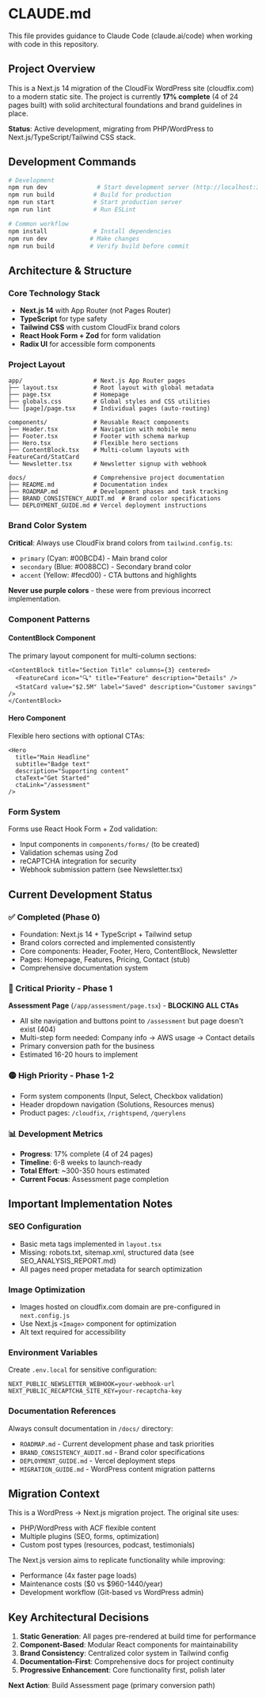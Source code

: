 # CLAUDE.md

This file provides guidance to Claude Code (claude.ai/code) when working with code in this repository.

## Project Overview

This is a Next.js 14 migration of the CloudFix WordPress site (cloudfix.com) to a modern static site. The project is currently **17% complete** (4 of 24 pages built) with solid architectural foundations and brand guidelines in place.

**Status**: Active development, migrating from PHP/WordPress to Next.js/TypeScript/Tailwind CSS stack.

## Development Commands

```bash
# Development
npm run dev              # Start development server (http://localhost:3000)
npm run build           # Build for production
npm run start           # Start production server
npm run lint            # Run ESLint

# Common workflow
npm install             # Install dependencies
npm run dev            # Make changes
npm run build          # Verify build before commit
```

## Architecture & Structure

### Core Technology Stack
- **Next.js 14** with App Router (not Pages Router)
- **TypeScript** for type safety
- **Tailwind CSS** with custom CloudFix brand colors
- **React Hook Form + Zod** for form validation
- **Radix UI** for accessible form components

### Project Layout
```
app/                    # Next.js App Router pages
├── layout.tsx          # Root layout with global metadata
├── page.tsx            # Homepage
├── globals.css         # Global styles and CSS utilities
└── [page]/page.tsx     # Individual pages (auto-routing)

components/             # Reusable React components
├── Header.tsx          # Navigation with mobile menu
├── Footer.tsx          # Footer with schema markup
├── Hero.tsx            # Flexible hero sections
├── ContentBlock.tsx    # Multi-column layouts with FeatureCard/StatCard
└── Newsletter.tsx      # Newsletter signup with webhook

docs/                   # Comprehensive project documentation
├── README.md           # Documentation index
├── ROADMAP.md          # Development phases and task tracking
├── BRAND_CONSISTENCY_AUDIT.md  # Brand color specifications
└── DEPLOYMENT_GUIDE.md # Vercel deployment instructions
```

### Brand Color System
**Critical**: Always use CloudFix brand colors from `tailwind.config.ts`:
- `primary` (Cyan: #00BCD4) - Main brand color
- `secondary` (Blue: #0088CC) - Secondary brand color
- `accent` (Yellow: #fecd00) - CTA buttons and highlights

**Never use purple colors** - these were from previous incorrect implementation.

### Component Patterns

#### ContentBlock Component
The primary layout component for multi-column sections:
```tsx
<ContentBlock title="Section Title" columns={3} centered>
  <FeatureCard icon="🔍" title="Feature" description="Details" />
  <StatCard value="$2.5M" label="Saved" description="Customer savings" />
</ContentBlock>
```

#### Hero Component
Flexible hero sections with optional CTAs:
```tsx
<Hero
  title="Main Headline"
  subtitle="Badge text"
  description="Supporting content"
  ctaText="Get Started"
  ctaLink="/assessment"
/>
```

### Form System
Forms use React Hook Form + Zod validation:
- Input components in `components/forms/` (to be created)
- Validation schemas using Zod
- reCAPTCHA integration for security
- Webhook submission pattern (see Newsletter.tsx)

## Current Development Status

### ✅ Completed (Phase 0)
- Foundation: Next.js 14 + TypeScript + Tailwind setup
- Brand colors corrected and implemented consistently
- Core components: Header, Footer, Hero, ContentBlock, Newsletter
- Pages: Homepage, Features, Pricing, Contact (stub)
- Comprehensive documentation system

### 🔴 Critical Priority - Phase 1
**Assessment Page** (`/app/assessment/page.tsx`) - **BLOCKING ALL CTAs**
- All site navigation and buttons point to `/assessment` but page doesn't exist (404)
- Multi-step form needed: Company info → AWS usage → Contact details
- Primary conversion path for the business
- Estimated 16-20 hours to implement

### 🟡 High Priority - Phase 1-2
- Form system components (Input, Select, Checkbox validation)
- Header dropdown navigation (Solutions, Resources menus)
- Product pages: `/cloudfix`, `/rightspend`, `/querylens`

### 📊 Development Metrics
- **Progress**: 17% complete (4 of 24 pages)
- **Timeline**: 6-8 weeks to launch-ready
- **Total Effort**: ~300-350 hours estimated
- **Current Focus**: Assessment page completion

## Important Implementation Notes

### SEO Configuration
- Basic meta tags implemented in `layout.tsx`
- Missing: robots.txt, sitemap.xml, structured data (see SEO_ANALYSIS_REPORT.md)
- All pages need proper metadata for search optimization

### Image Optimization
- Images hosted on cloudfix.com domain are pre-configured in `next.config.js`
- Use Next.js `<Image>` component for optimization
- Alt text required for accessibility

### Environment Variables
Create `.env.local` for sensitive configuration:
```env
NEXT_PUBLIC_NEWSLETTER_WEBHOOK=your-webhook-url
NEXT_PUBLIC_RECAPTCHA_SITE_KEY=your-recaptcha-key
```

### Documentation References
Always consult documentation in `/docs/` directory:
- `ROADMAP.md` - Current development phase and task priorities
- `BRAND_CONSISTENCY_AUDIT.md` - Brand color specifications
- `DEPLOYMENT_GUIDE.md` - Vercel deployment steps
- `MIGRATION_GUIDE.md` - WordPress content migration patterns

## Migration Context

This is a WordPress → Next.js migration project. The original site uses:
- PHP/WordPress with ACF flexible content
- Multiple plugins (SEO, forms, optimization)
- Custom post types (resources, podcast, testimonials)

The Next.js version aims to replicate functionality while improving:
- Performance (4x faster page loads)
- Maintenance costs ($0 vs $960-1440/year)
- Development workflow (Git-based vs WordPress admin)

## Key Architectural Decisions

1. **Static Generation**: All pages pre-rendered at build time for performance
2. **Component-Based**: Modular React components for maintainability
3. **Brand Consistency**: Centralized color system in Tailwind config
4. **Documentation-First**: Comprehensive docs for project continuity
5. **Progressive Enhancement**: Core functionality first, polish later

**Next Action**: Build Assessment page (primary conversion path)